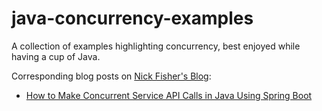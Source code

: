 # java-concurrency-examples
A collection of examples highlighting concurrency, best enjoyed while having a cup of Java.

Corresponding blog posts on [Nick Fisher's Blog](https://nickolasfisher.com):

- [How to Make Concurrent Service API Calls in Java Using Spring Boot](https://nickolasfisher.com/blog/How-to-Make-Concurrent-Service-API-Calls-in-Java-Using-Spring-Boot)

